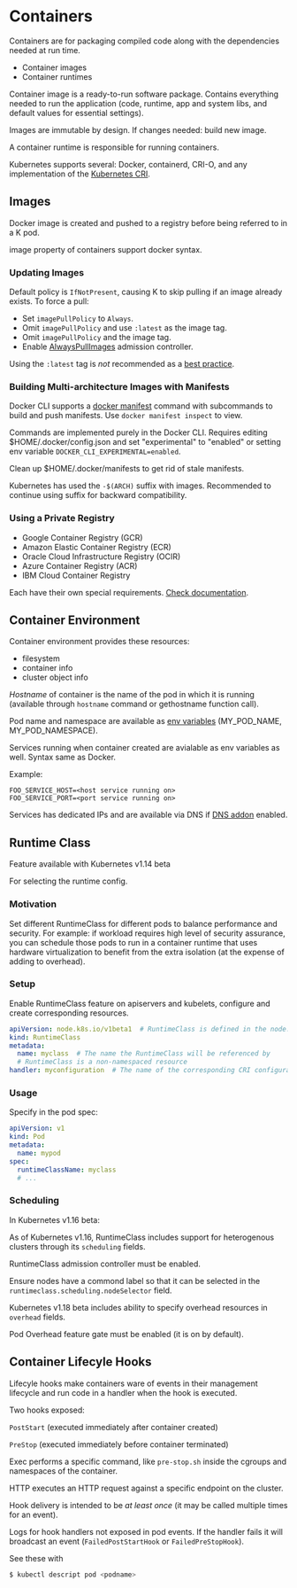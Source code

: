 # Containers
Containers are for packaging compiled code along with the dependencies needed at run time.

* Container images
* Container runtimes

Container image is a ready-to-run software package. Contains everything needed to run the application (code, runtime, app and system libs, and default values for essential settings).

Images are immutable by design. If changes needed: build new image.

A container runtime is responsible for running containers.

Kubernetes supports several: Docker, containerd, CRI-O, and any implementation of the [Kubernetes CRI](https://github.com/kubernetes/community/blob/master/contributors/devel/sig-node/container-runtime-interface.md).

## Images
Docker image is created and pushed to a registry before being referred to in a K pod.

image property of containers support docker syntax.

### Updating Images
Default policy is ```IfNotPresent```, causing K to skip pulling if an image already exists. To force a pull:

* Set ```imagePullPolicy``` to ```Always```.
* Omit ```imagePullPolicy``` and use ```:latest``` as the image tag.
* Omit ```imagePullPolicy``` and the image tag.
* Enable [AlwaysPullImages](https://kubernetes.io/docs/reference/access-authn-authz/admission-controllers/#alwayspullimages ) admission controller.

Using the ```:latest``` tag is _not_ recommended as a [best practice](https://kubernetes.io/docs/concepts/configuration/overview/#container-images).

### Building Multi-architecture Images with Manifests
Docker CLI supports a [docker manifest](https://docs.docker.com/edge/engine/reference/commandline/manifest/) command with subcommands to build and push manifests. Use ```docker manifest inspect``` to view.

Commands are implemented purely in the Docker CLI. Requires editing $HOME/.docker/config.json and set "experimental" to "enabled" or setting env variable ```DOCKER_CLI_EXPERIMENTAL=enabled```.

Clean up $HOME/.docker/manifests to get rid of stale manifests.

Kubernetes has used the ```-$(ARCH)``` suffix with images. Recommended to continue using suffix for backward compatibility.

### Using a Private Registry
* Google Container Registry (GCR)
* Amazon Elastic Container Registry (ECR)
* Oracle Cloud Infrastructure Registry (OCIR)
* Azure Container Registry (ACR)
* IBM Cloud Container Registry

Each have their own special requirements. [Check documentation](https://kubernetes.io/docs/concepts/containers/images/#using-a-private-registry).

## Container Environment
Container environment provides these resources:
* filesystem
* container info
* cluster object info

_Hostname_ of container is the name of the pod in which it is running (available through ```hostname``` command or gethostname function call).

Pod name and namespace are available as [env variables](https://kubernetes.io/docs/tasks/inject-data-application/downward-api-volume-expose-pod-information/) (MY_POD_NAME, MY_POD_NAMESPACE).

Services running when container created are avialable as env variables as well. Syntax same as Docker.

Example:

```
FOO_SERVICE_HOST=<host service running on>
FOO_SERVICE_PORT=<port service running on>
```

Services has dedicated IPs and are available via DNS if [DNS addon](http://releases.k8s.io/master/cluster/addons/dns/) enabled.

## Runtime Class
Feature available with Kubernetes v1.14 beta

For selecting the runtime config.

### Motivation
Set different RuntimeClass for different pods to balance performance and security. For example: if workload requires high level of security assurance, you can schedule those pods to run in a container runtime that uses hardware virtualization to benefit from the extra isolation (at the expense of adding to overhead).

### Setup
Enable RuntimeClass feature on apiservers and kubelets, configure and create corresponding resources.

```yaml
apiVersion: node.k8s.io/v1beta1  # RuntimeClass is defined in the node.k8s.io API group
kind: RuntimeClass
metadata:
  name: myclass  # The name the RuntimeClass will be referenced by
  # RuntimeClass is a non-namespaced resource
handler: myconfiguration  # The name of the corresponding CRI configuration
```

### Usage
Specify in the pod spec:

```yaml
apiVersion: v1
kind: Pod
metadata:
  name: mypod
spec:
  runtimeClassName: myclass
  # ...
```

### Scheduling
In Kubernetes v1.16 beta:

As of Kubernetes v1.16, RuntimeClass includes support for heterogenous clusters through its ```scheduling``` fields. 

RuntimeClass admission controller must be enabled.

Ensure nodes have a commond label so that it can be selected in the ```runtimeclass.scheduling.nodeSelector``` field.

Kubernetes v1.18 beta includes ability to specify overhead resources in ```overhead``` fields.

Pod Overhead feature gate must be enabled (it is on by default).

## Container Lifecyle Hooks
Lifecyle hooks make containers ware of events in their management lifecycle and run code in a handler when the hook is executed.

Two hooks exposed:

```PostStart``` (executed immediately after container created)

```PreStop``` (executed immediately before container terminated)

Exec performs a specific command, like ```pre-stop.sh``` inside the cgroups and namespaces of the container.

HTTP executes an HTTP request against a specific endpoint on the cluster.

Hook delivery is intended to be _at least once_ (it may be called multiple times for an event).

Logs for hook handlers not exposed in pod events. If the handler fails it will broadcast an event (```FailedPostStartHook``` or ```FailedPreStopHook```).

See these with

```bash
$ kubectl descript pod <podname>
```


